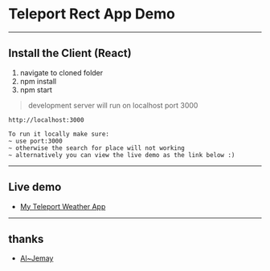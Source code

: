 # Teleport Rect App Demo
----
## Install the Client (React)
1. navigate to cloned folder
2. npm install
3. npm start 

>development server will run on localhost port 3000

    http://localhost:3000

    To run it locally make sure:
    ~ use port:3000 
    ~ otherwise the search for place will not working
    ~ alternatively you can view the live demo as the link below :)

----
## Live demo
* [My Teleport Weather App](https://jemay-teleport-weather.firebaseapp.com/)

----
## thanks
* [Al~Jemay](https://github.com/Al-JeMay/teleport-weather-app)
